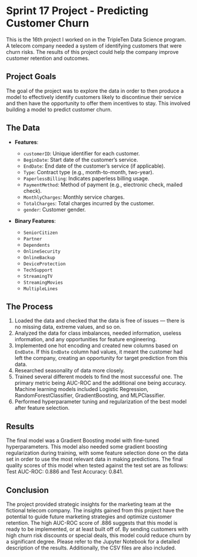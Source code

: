 # Sprint 17 Project - Predicting Customer Churn

This is the 16th project I worked on in the TripleTen Data Science program. A telecom company needed a system of identifying customers that were churn risks. The results of this project could help the company improve customer retention and outcomes.



## Project Goals

The goal of the project was to explore the data in order to then produce a model to effectively identify customers likely to discontinue their service and then have the opportunity to offer them incentives to stay. This involved building a model to predict customer churn.



## The Data

- **Features**:
  - `customerID`: Unique identifier for each customer.
  - `BeginDate`: Start date of the customer’s service.
  - `EndDate`: End date of the customer’s service (if applicable).
  - `Type`: Contract type (e.g., month-to-month, two-year).
  - `PaperlessBilling`: Indicates paperless billing usage.
  - `PaymentMethod`: Method of payment (e.g., electronic check, mailed check).
  - `MonthlyCharges`: Monthly service charges.
  - `TotalCharges`: Total charges incurred by the customer.
  - `gender`: Customer gender.

- **Binary Features**:
  - `SeniorCitizen`
  - `Partner`
  - `Dependents`
  - `OnlineSecurity`
  - `OnlineBackup`
  - `DeviceProtection`
  - `TechSupport`
  - `StreamingTV`
  - `StreamingMovies`
  - `MultipleLines`



## The Process

1. Loaded the data and checked that the data is free of issues — there is no missing data, extreme values, and so on.
2. Analyzed the data for class imbalances, needed information, useless information, and any opportunities for feature engineering.
3. Implemented one hot encoding and created new columns based on `EndDate`. If this `EndDate` column had values, it meant the customer had left the company, creating an opportunity for target prediction from this data. 
4. Researched seasonality of data more closely.
5. Trained several different models to find the most successful one. The primary metric being AUC-ROC and the additional one being accuracy. Machine learning models included Logistic Regression, RandomForestClassifier, GradientBoosting, and MLPClassifier.
6. Performed hyperparameter tuning and regularization of the best model after feature selection.



## Results

The final model was a Gradient Boosting model with fine-tuned hyperparameters. This model also needed some gradient boosting regularization during training, with some feature selection done on the data set in order to use the most relevant data in making predictions. The final quality scores of this model when tested against the test set are as follows: Test AUC-ROC: 0.886 and Test Accuracy: 0.841.



## Conclusion

The project provided strategic insights for the marketing team at the fictional telecom company. The insights gained from this project have the potential to guide future marketing strategies and optimize customer retention. The high AUC-ROC score of .886 suggests that this model is ready to be implemented, or at least built off of. By sending customers with high churn risk discounts or special deals, this model could reduce churn by a significant degree. Please refer to the Jupyter Notebook for a detailed description of the results. Additionally, the CSV files are also included.

